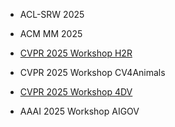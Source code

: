 - ACL-SRW 2025

- ACM MM 2025

- [CVPR 2025 Workshop H2R](https://agents-in-interactions.github.io/)

- CVPR 2025 Workshop CV4Animals

- [CVPR 2025 Workshop 4DV](https://4dvisionworkshop.github.io/)

- AAAI 2025 Workshop AIGOV
